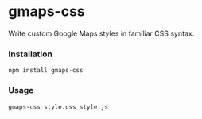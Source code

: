 gmaps-css
=========

Write custom Google Maps styles in familiar CSS syntax.

### Installation

`npm install gmaps-css`

### Usage

`gmaps-css style.css style.js`